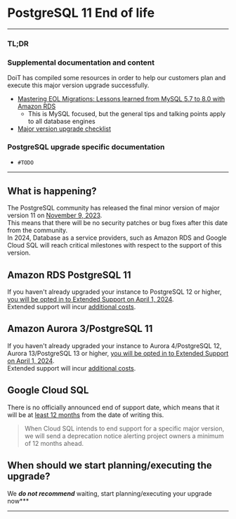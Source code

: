 # PostgreSQL 11 End of life

---

### TL;DR

### Supplemental documentation and content

DoiT has compiled some resources in order to help our customers plan and execute this major version upgrade successfully.
- [Mastering EOL Migrations: Lessons learned from MySQL 5.7 to 8.0 with Amazon RDS](https://www.youtube.com/watch?v=WTeOeumDfWw)
  - This is MySQL focused, but the general tips and talking points apply to all database engines
- [Major version upgrade checklist](../../checklist.md) 

### PostgreSQL upgrade specific documentation
- `#TODO`

---

## What is happening?

The PostgreSQL community has released the final minor version of major version 11 on [November 9, 2023](https://www.postgresql.org/support/versioning/).     
This means that there will be no security patches or bug fixes after this date from the community.   
In 2024, Database as a service providers, such as Amazon RDS and Google Cloud SQL will reach critical milestones with respect to the support of this version.   

## Amazon RDS PostgreSQL 11
If you haven't already upgraded your instance to  PostgreSQL 12 or higher, [you will be opted in to Extended Support on April 1, 2024](https://docs.aws.amazon.com/AmazonRDS/latest/PostgreSQLReleaseNotes/postgresql-release-calendar.html).    
Extended support will incur [additional costs](https://aws.amazon.com/rds/postgresql/pricing/#Amazon_RDS_Extended_Support_costs).    

## Amazon Aurora 3/PostgreSQL 11

If you haven't already upgraded your instance to Aurora 4/PostgreSQL 12, Aurora 13/PostgreSQL 13 or higher, [you will be opted in to Extended Support on April 1, 2024](https://cloud.google.com/sql/docs/postgresql/db-versions#major_version_deprecation_plan).    
Extended support will incur [additional costs](https://aws.amazon.com/rds/aurora/pricing/#Amazon_RDS_Extended_Support_costs).   

## Google Cloud SQL
There is no officially announced end of support date, which means that it will be at [least 12 months](https://cloud.google.com/sql/docs/postgres/db-versions#major_version_deprecation_plan) from the date of writing this.
> When Cloud SQL intends to end support for a specific major version, we will send a deprecation notice alerting project owners a minimum of 12 months ahead.    

## When should we start planning/executing the upgrade?

We ***do not recommend*** waiting, start planning/executing your upgrade now***

---